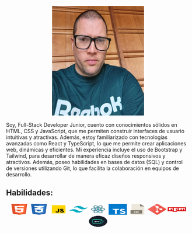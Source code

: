 <center>
  <img src="https://github.com/Juanqui89/Juanqui89/blob/main/Foto2.webp" width="50%" height="300" alt="Foto Mia"/>
</center>


<p>Soy, Full-Stack Developer Junior, cuento con conocimientos sólidos en HTML, CSS y JavaScript, que me permiten construir interfaces de usuario intuitivas y atractivas. Además, estoy familiarizado con tecnologías avanzadas como React y TypeScript, lo que me permite crear aplicaciones web, dinámicas y eficientes. Mi experiencia incluye el uso de Bootstrap y Tailwind, para desarrollar de manera eficaz diseños responsivos y atractivos. Además, poseo habilidades en bases de datos (SQL) y control de versiones utilizando Git, lo que facilita la colaboración en equipos de desarrollo.</p>



<h2>Habilidades:</h2>

<div style="text-align: center;">
  <img src="https://github.com/Juanqui89/Juanqui89/blob/main/html5.svg" width="50" height="30" alt="HTML"/>
  <img src="https://github.com/Juanqui89/Juanqui89/blob/main/css3.svg" width="50" height="30" alt="CSS"/>
  <img src="https://github.com/Juanqui89/Juanqui89/blob/main/javascript.svg" width="50" height="30" alt="JavaScript"/>
  <img src="https://github.com/Juanqui89/Juanqui89/blob/main/tailwind.svg" width="50" height="30" alt="Tailwind"/>
  <img src="https://github.com/Juanqui89/Juanqui89/blob/main/react.svg" width="50" height="30" alt="React"/>
  <img src="https://github.com/Juanqui89/Juanqui89/blob/main/typescript-icon.svg" width="50" height="30" alt="TypeScript"/>
  <img src="https://github.com/Juanqui89/Juanqui89/blob/main/sql.svg" width="50" height="30" alt="SQL"/>
  <img src="https://github.com/Juanqui89/Juanqui89/blob/main/git.svg" width="50" height="30" alt="GIT"/>
  <img src="https://github.com/Juanqui89/Juanqui89/blob/main/npm.svg" width="50" height="30" alt="NPM"/>
  <img src="https://github.com/Juanqui89/Juanqui89/blob/main/api-removebg-preview.png" width="50" height="30" alt="APIs"/>
</div>
